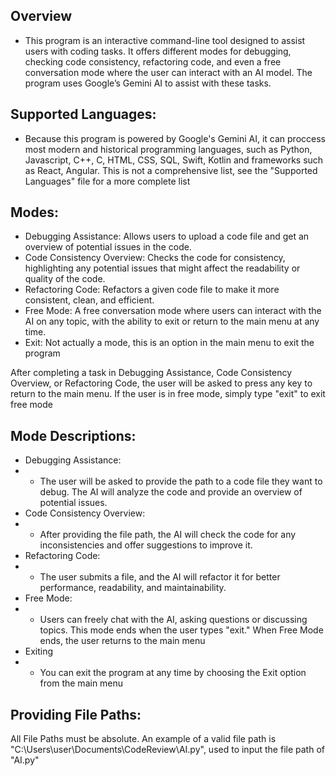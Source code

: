 Overview
- 
- This program is an interactive command-line tool designed to assist users with coding tasks. It offers different modes for debugging, checking code consistency, refactoring code, and even a free conversation mode where the user can interact with an AI model. The program uses Google’s Gemini AI to assist with these tasks.

Supported Languages:
- 
- Because this program is powered by Google's Gemini AI, it can proccess most modern and historical programming languages, such as Python, Javascript, C++, C, HTML, CSS, SQL, Swift, Kotlin and frameworks such as React, Angular. This is not a comprehensive list, see the "Supported Languages" file for a more complete list

Modes: 
-
- Debugging Assistance: Allows users to upload a code file and get an overview of potential issues in the code.
- Code Consistency Overview: Checks the code for consistency, highlighting any potential issues that might affect the readability or quality of the code.
- Refactoring Code: Refactors a given code file to make it more consistent, clean, and efficient.
- Free Mode: A free conversation mode where users can interact with the AI on any topic, with the ability to exit or return to the main menu at any time. 
- Exit: Not actually a mode, this is an option in the main menu to exit the program

After completing a task in Debugging Assistance, Code Consistency Overview, or Refactoring Code, the user will be asked to press any key to return to the main menu.
If the user is in free mode, simply type "exit" to exit free mode

Mode Descriptions:
- 
- Debugging Assistance: 
- - The user will be asked to provide the path to a code file they want to debug. The AI will analyze the code and provide an overview of potential issues.
- Code Consistency Overview:
- - After providing the file path, the AI will check the code for any inconsistencies and offer suggestions to improve it.
- Refactoring Code:
- - The user submits a file, and the AI will refactor it for better performance, readability, and maintainability.
- Free Mode:
- - Users can freely chat with the AI, asking questions or discussing topics. This mode ends when the user types "exit." When Free Mode ends, the user returns to the main menu
- Exiting
- - You can exit the program at any time by choosing the Exit option from the main menu

Providing File Paths:
- 
All File Paths must be absolute. An example of a valid file path is "C:\Users\user\Documents\CodeReview\AI.py", used to input the file path of "AI.py"